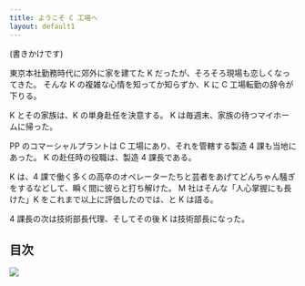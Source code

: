 ```yaml
---
title: ようこそ C 工場へ
layout: default1
---
```

(書きかけです)

東京本社勤務時代に郊外に家を建てた K だったが、そろそろ現場も恋しくなってきた。
そんな K の複雑な心情を知ってか知らずか、K に C 工場転勤の辞令が下りる。

K とその家族は、K の単身赴任を決意する。
K は毎週末、家族の待つマイホームに帰った。

PP のコマーシャルプラントは C 工場にあり、それを管轄する製造 4 課も当地にあった。
K の赴任時の役職は、製造 4 課長である。

K は、4 課で働く多くの高卒のオペレーターたちと芸者をあげてどんちゃん騒ぎをするなどして、瞬く間に彼らと打ち解けた。
M 社はそんな「人心掌握にも長けた」K をこれまで以上に評価したのでは、と K は語る。

4 課長の次は技術部長代理、そしてその後 K は技術部長になった。

## 目次
<a href=".."><img src="../qr.png" style="display: inline; margin: 0;"></a>

